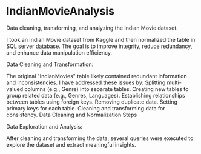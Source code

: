 # IndianMovieAnalysis
Data cleaning, transforming, and analyzing the Indian Movie dataset.


I took an Indian Movie dataset from Kaggle and then normalized the table in SQL server database. The goal is to improve integrity, reduce redundancy, and enhance data manipulation efficiency.

Data Cleaning and Transformation:

The original "IndianMovies" table likely contained redundant information and inconsistencies. I have addressed these issues by:
Splitting multi-valued columns (e.g., Genre) into separate tables.
Creating new tables to group related data (e.g., Genres, Languages).
Establishing relationships between tables using foreign keys.
Removing duplicate data.
Setting primary keys for each table.
Cleaning and transforming data for consistency.
Data Cleaning and Normalization Steps


Data Exploration and Analysis: 

After cleaning and transforming the data, several queries were executed to explore the dataset and extract meaningful insights. 



